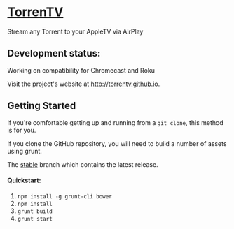 # [TorrenTV](https://github.com/torrentv/torrentv)

Stream any Torrent to your AppleTV via AirPlay

## Development status:

Working on compatibility for Chromecast and Roku

[](https://i.cloudup.com/lML9s1g0Ke.png)

Visit the project's website at <http://torrentv.github.io>.

## Getting Started

If you're comfortable getting up and running from a `git clone`, this method is for you.

If you clone the GitHub repository, you will need to build a number of assets using grunt.

The [stable](https://github.com/torrentv/torrentv/tree/stable) branch which contains the latest release.

#### Quickstart:

1. `npm install -g grunt-cli bower`
1. `npm install`
1. `grunt build`
1. `grunt start`


